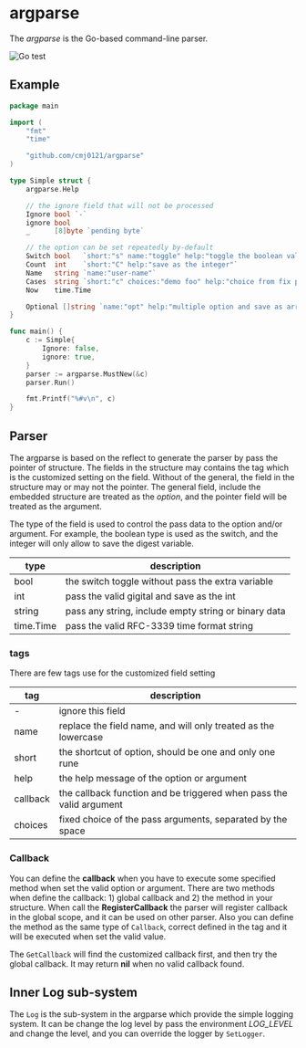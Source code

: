 # argparse #
The *argparse* is the Go-based command-line parser.

![Go test](https://github.com/cmj0121/argparse/workflows/test/badge.svg)

## Example ##

```go
package main

import (
	"fmt"
	"time"

	"github.com/cmj0121/argparse"
)

type Simple struct {
	argparse.Help

	// the ignore field that will not be processed
	Ignore bool `-`
	ignore bool
	_      [8]byte `pending byte`

	// the option can be set repeatedly by-default
	Switch bool   `short:"s" name:"toggle" help:"toggle the boolean value"`
	Count  int    `short:"C" help:"save as the integer"`
	Name   string `name:"user-name"`
	Cases  string `short:"c" choices:"demo foo" help:"choice from fix possible"`
	Now    time.Time

	Optional []string `name:"opt" help:"multiple option and save as array"`
}

func main() {
	c := Simple{
		Ignore: false,
		ignore: true,
	}
	parser := argparse.MustNew(&c)
	parser.Run()

	fmt.Printf("%#v\n", c)
}
```

## Parser ##
The argparse is based on the reflect to generate the parser by pass the pointer of structure. The fields in
the structure may contains the tag which is the customized setting on the field. Without of the general,
the field in the structure may or may not the pointer. The general field, include the embedded structure
are treated as the *option*, and the pointer field will be treated as the argument.

The type of the field is used to control the pass data to the option and/or argument. For example, the boolean
type is used as the switch, and the integer will only allow to save the digest variable.

| type      | description                                          |
|-----------|------------------------------------------------------|
| bool      | the switch toggle without pass the extra variable    |
| int       | pass the valid gigital and save as the int            |
| string    | pass any string, include empty string or binary data |
| time.Time | pass the valid RFC-3339 time format string           |

### tags ###
There are few tags use for the customized field setting

| tag      | description                                                          |
|----------|----------------------------------------------------------------------|
| -        | ignore this field                                                    |
| name     | replace the field name, and will only treated as the lowercase       |
| short    | the shortcut of option, should be one and only one rune              |
| help     | the help message of the option or argument                           |
| callback | the callback function and be triggered when pass the valid argument |
| choices  | fixed choice of the pass arguments, separated by the space           |

### Callback ##
You can define the **callback** when you have to execute some specified method when set the valid option or argument. There
are two methods when define the callback: 1) global callback and 2) the method in your structure. When call the
**RegisterCallback** the parser will register callback in the global scope, and it can be used on other parser. Also you can
define the method as the same type of `Callback`, correct defined in the tag and it will be executed when set the valid value.

The `GetCallback` will find the customized callback first, and then try the global callback. It may return **nil** when no
valid callback found.

## Inner Log sub-system ##
The `Log` is the sub-system in the argparse which provide the simple logging system. It can be change the log
level by pass the environment *LOG_LEVEL* and change the level, and you can override the logger by `SetLogger`.
